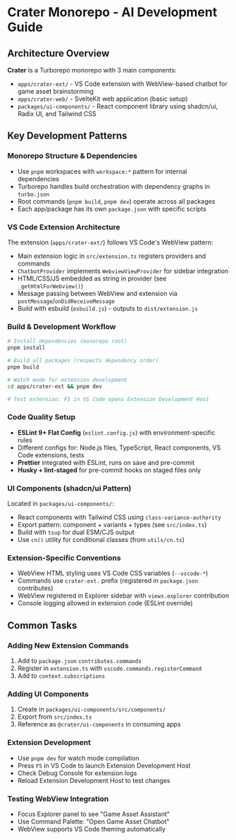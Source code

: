 # Crater Monorepo - AI Development Guide

## Architecture Overview

**Crater** is a Turborepo monorepo with 3 main components:

- `apps/crater-ext/` - VS Code extension with WebView-based chatbot for game asset brainstorming
- `apps/crater-web/` - SvelteKit web application (basic setup)
- `packages/ui-components/` - React component library using shadcn/ui, Radix UI, and Tailwind CSS

## Key Development Patterns

### Monorepo Structure & Dependencies

- Use `pnpm` workspaces with `workspace:*` pattern for internal dependencies
- Turborepo handles build orchestration with dependency graphs in `turbo.json`
- Root commands (`pnpm build`, `pnpm dev`) operate across all packages
- Each app/package has its own `package.json` with specific scripts

### VS Code Extension Architecture

The extension (`apps/crater-ext/`) follows VS Code's WebView pattern:

- Main extension logic in `src/extension.ts` registers providers and commands
- `ChatbotProvider` implements `WebviewViewProvider` for sidebar integration
- HTML/CSS/JS embedded as string in provider (see `_getHtmlForWebview()`)
- Message passing between WebView and extension via `postMessage`/`onDidReceiveMessage`
- Build with esbuild (`esbuild.js`) - outputs to `dist/extension.js`

### Build & Development Workflow

```bash
# Install dependencies (monorepo root)
pnpm install

# Build all packages (respects dependency order)
pnpm build

# Watch mode for extension development
cd apps/crater-ext && pnpm dev

# Test extension: F5 in VS Code opens Extension Development Host
```

### Code Quality Setup

- **ESLint 9+ Flat Config** (`eslint.config.js`) with environment-specific rules
- Different configs for: Node.js files, TypeScript, React components, VS Code extensions, tests
- **Prettier** integrated with ESLint, runs on save and pre-commit
- **Husky + lint-staged** for pre-commit hooks on staged files only

### UI Components (shadcn/ui Pattern)

Located in `packages/ui-components/`:

- React components with Tailwind CSS using `class-variance-authority`
- Export pattern: component + variants + types (see `src/index.ts`)
- Build with `tsup` for dual ESM/CJS output
- Use `cn()` utility for conditional classes (from `utils/cn.ts`)

### Extension-Specific Conventions

- WebView HTML styling uses VS Code CSS variables (`--vscode-*`)
- Commands use `crater-ext.` prefix (registered in `package.json` contributes)
- WebView registered in Explorer sidebar with `views.explorer` contribution
- Console logging allowed in extension code (ESLint override)

## Common Tasks

### Adding New Extension Commands

1. Add to `package.json` `contributes.commands`
2. Register in `extension.ts` with `vscode.commands.registerCommand`
3. Add to `context.subscriptions`

### Adding UI Components

1. Create in `packages/ui-components/src/components/`
2. Export from `src/index.ts`
3. Reference as `@crater/ui-components` in consuming apps

### Extension Development

- Use `pnpm dev` for watch mode compilation
- Press `F5` in VS Code to launch Extension Development Host
- Check Debug Console for extension logs
- Reload Extension Development Host to test changes

### Testing WebView Integration

- Focus Explorer panel to see "Game Asset Assistant"
- Use Command Palette: "Open Game Asset Chatbot"
- WebView supports VS Code theming automatically
